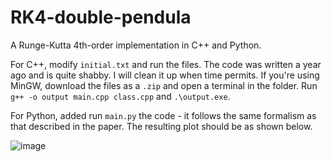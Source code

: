 # RK4-double-pendula
A Runge-Kutta 4th-order implementation in C++ and Python. 

For C++, modify `initial.txt` and run the files. The code was written a year ago and is quite shabby. I will clean it up when time permits. If you're using MinGW, download the files as a `.zip` and open a terminal in the folder. Run `g++ -o output main.cpp class.cpp` and `.\output.exe`. 

For Python, added run `main.py` the code - it follows the same formalism as that described in the paper. The resulting plot should be as shown below.

![image](https://github.com/yashpincha/RK4-double-pendulum/assets/142161252/84a8e3cb-4d32-405d-a20b-b7130a8cd3dc)
